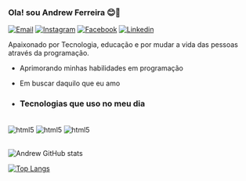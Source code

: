 ### Ola! sou Andrew Ferreira 😊🫡
[![Email](https://img.shields.io/badge/connect-%2300843e.svg?style=for-the-badge&logo=symfony&logoColor=white)](https://andrewblack21.github.io/Portfolio-Andrew-Ferreira/)
[![Instagram](https://img.shields.io/badge/Instagram-E4405F?style=for-the-badge&logo=instagram&logoColor=white
)](https://www.instagram.com/andrewsiilva_/)
[![Facebook](https://img.shields.io/badge/Facebook-1877F2?style=for-the-badge&logo=facebook&logoColor=white)](https://www.facebook.com/AndrewMoraes17/)
[![Linkedin](https://img.shields.io/badge/LinkedIn-0077B5?style=for-the-badge&logo=linkedin&logoColor=white)](https://www.linkedin.com/in/andrew-ferreira-680101197/)

Apaixonado por Tecnologia, educação e por mudar a vida das pessoas através da programação.


- Aprimorando minhas habilidades em programação 
- Em buscar daquilo que eu amo

- ### Tecnologias que uso no meu dia

<div style="display: inline_block"><br/>
<img align="center" alt="html5" src="https://img.shields.io/badge/HTML5-E34F26?style=for-the-badge&logo=html5&logoColor=white"/>
<img align="center" alt="html5" src="https://img.shields.io/badge/CSS3-1572B6?style=for-the-badge&logo=css3&logoColor=white"/>
<img align="center" alt="html5" src="https://img.shields.io/badge/JavaScript-F7DF1E?style=for-the-badge&logo=javascript&logoColor=black"/>
</div><br/>
 
![Andrew GitHub stats](https://github-readme-stats.vercel.app/api?username=AndrewBlack21&show_icons=true&theme=dark)





[![Top Langs](https://github-readme-stats.vercel.app/api/top-langs/?username=AndrewBlack21)](https://github.com/AndrewBlack21/github-readme-stats)



